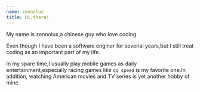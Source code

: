 ```yaml
---
name: zennolux
title: Hi,there!
---
```


My name is zennolux,a chinese guy who love coding.

Even though I have been a software enginer for severial years,but I still treat coding as an important part of my life.

In my spare time,I usually play mobile games as daily entertainment,especially racing games like `qq speed` is my favorite one.In addition, watching American movies and TV series is yet another hobby of mine.
